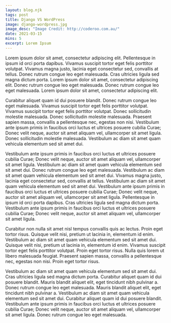 ```yaml
---
layout: blog.njk
tags: post
title: Django VS WordPress
image: django-wordpress.jpg
image_desc: "Image Credit: http://coderoo.com.au/"
date: 2021-03-15
mins: 5
excerpt: Lorem Ipsum
---
```


Lorem ipsum dolor sit amet, consectetur adipiscing elit. Pellentesque in ipsum id orci porta dapibus. Vivamus suscipit tortor eget felis porttitor volutpat. Vivamus magna justo, lacinia eget consectetur sed, convallis at tellus. Donec rutrum congue leo eget malesuada. Cras ultricies ligula sed magna dictum porta. Lorem ipsum dolor sit amet, consectetur adipiscing elit. Donec rutrum congue leo eget malesuada. Donec rutrum congue leo eget malesuada. Lorem ipsum dolor sit amet, consectetur adipiscing elit.

Curabitur aliquet quam id dui posuere blandit. Donec rutrum congue leo eget malesuada. Vivamus suscipit tortor eget felis porttitor volutpat. Vivamus suscipit tortor eget felis porttitor volutpat. Donec sollicitudin molestie malesuada. Donec sollicitudin molestie malesuada. Praesent sapien massa, convallis a pellentesque nec, egestas non nisi. Vestibulum ante ipsum primis in faucibus orci luctus et ultrices posuere cubilia Curae; Donec velit neque, auctor sit amet aliquam vel, ullamcorper sit amet ligula. Donec sollicitudin molestie malesuada. Vestibulum ac diam sit amet quam vehicula elementum sed sit amet dui.

Vestibulum ante ipsum primis in faucibus orci luctus et ultrices posuere cubilia Curae; Donec velit neque, auctor sit amet aliquam vel, ullamcorper sit amet ligula. Vestibulum ac diam sit amet quam vehicula elementum sed sit amet dui. Donec rutrum congue leo eget malesuada. Vestibulum ac diam sit amet quam vehicula elementum sed sit amet dui. Vivamus magna justo, lacinia eget consectetur sed, convallis at tellus. Vestibulum ac diam sit amet quam vehicula elementum sed sit amet dui. Vestibulum ante ipsum primis in faucibus orci luctus et ultrices posuere cubilia Curae; Donec velit neque, auctor sit amet aliquam vel, ullamcorper sit amet ligula. Pellentesque in ipsum id orci porta dapibus. Cras ultricies ligula sed magna dictum porta. Vestibulum ante ipsum primis in faucibus orci luctus et ultrices posuere cubilia Curae; Donec velit neque, auctor sit amet aliquam vel, ullamcorper sit amet ligula.

Curabitur non nulla sit amet nisl tempus convallis quis ac lectus. Proin eget tortor risus. Quisque velit nisi, pretium ut lacinia in, elementum id enim. Vestibulum ac diam sit amet quam vehicula elementum sed sit amet dui. Quisque velit nisi, pretium ut lacinia in, elementum id enim. Vivamus suscipit tortor eget felis porttitor volutpat. Proin eget tortor risus. Nulla quis lorem ut libero malesuada feugiat. Praesent sapien massa, convallis a pellentesque nec, egestas non nisi. Proin eget tortor risus.

Vestibulum ac diam sit amet quam vehicula elementum sed sit amet dui. Cras ultricies ligula sed magna dictum porta. Curabitur aliquet quam id dui posuere blandit. Mauris blandit aliquet elit, eget tincidunt nibh pulvinar a. Donec rutrum congue leo eget malesuada. Mauris blandit aliquet elit, eget tincidunt nibh pulvinar a. Vestibulum ac diam sit amet quam vehicula elementum sed sit amet dui. Curabitur aliquet quam id dui posuere blandit. Vestibulum ante ipsum primis in faucibus orci luctus et ultrices posuere cubilia Curae; Donec velit neque, auctor sit amet aliquam vel, ullamcorper sit amet ligula. Donec rutrum congue leo eget malesuada.